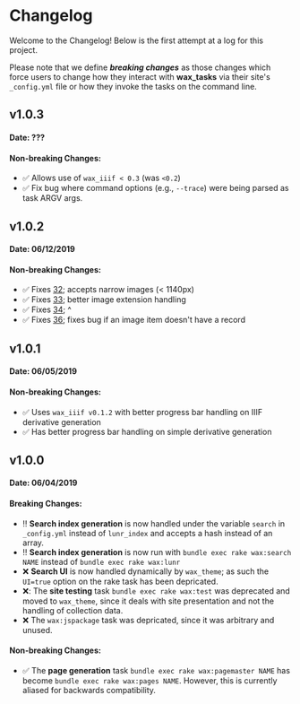 # Changelog

Welcome to the Changelog! Below is the first attempt at a log for this project.  

Please note that we define ___breaking changes___ as those changes which force users to change how they interact with __wax_tasks__
via their site's `_config.yml` file or how they invoke the tasks on the command line.

## v1.0.3
#### Date: ???

#### Non-breaking Changes:
- :white_check_mark: Allows use of `wax_iiif < 0.3` (was `<0.2`)
- :white_check_mark: Fix bug where command options (e.g., `--trace`) were being parsed as task ARGV args.

## v1.0.2
#### Date: 06/12/2019

#### Non-breaking Changes:
- :white_check_mark: Fixes [32](https://github.com/minicomp/wax_tasks/issues/32); accepts narrow images (< 1140px)
- :white_check_mark: Fixes [33](https://github.com/minicomp/wax_tasks/issues/33); better image extension handling
- :white_check_mark: Fixes [34](https://github.com/minicomp/wax_tasks/issues/34); ^
- :white_check_mark: Fixes [36](https://github.com/minicomp/wax_tasks/issues/36); fixes bug if an image item doesn't have a record

## v1.0.1
#### Date: 06/05/2019

#### Non-breaking Changes:
- :white_check_mark: Uses `wax_iiif v0.1.2` with better progress bar handling on IIIF derivative generation
- :white_check_mark: Has better progress bar handling on simple derivative generation

## v1.0.0
#### Date: 06/04/2019

#### Breaking Changes:
- :bangbang: __Search index generation__ is now handled under the variable `search` in `_config.yml` instead of `lunr_index` and accepts a hash instead of an array.
- :bangbang: __Search index generation__ is now run with `bundle exec rake wax:search NAME` instead of `bundle exec rake wax:lunr`
- :x: __Search UI__ is now handled dynamically by `wax_theme`; as such the `UI=true` option on the rake task has been depricated.
- :x:: The __site testing__ task `bundle exec rake wax:test` was deprecated and moved to `wax_theme`, since it deals with site presentation and not the handling of collection data.
- :x: The `wax:jspackage` task was depricated, since it was arbitrary and unused.

#### Non-breaking Changes:
- :white_check_mark: The __page generation__ task `bundle exec rake wax:pagemaster NAME` has become `bundle exec rake wax:pages NAME`. However, this is currently aliased for backwards compatibility.

